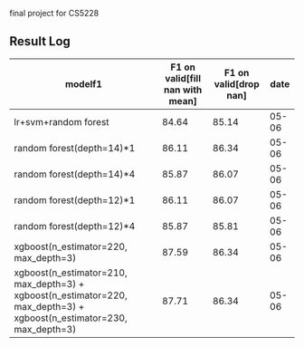 final project for CS5228



## Result Log

| modelf1                                                      | F1 on valid[fill nan with mean] | F1 on valid[drop nan] | date  |
| ------------------------------------------------------------ | ------------------------------- | --------------------- | ----- |
| lr+svm+random forest                                         | 84.64                           | 85.14                 | 05-06 |
| random forest(depth=14)*1                                    | 86.11                           | 86.34                 | 05-06 |
| random forest(depth=14)*4                                    | 85.87                           | 86.07                 | 05-06 |
| random forest(depth=12)*1                                    | 86.11                           | 86.07                 | 05-06 |
| random forest(depth=12)*4                                    | 85.87                           | 85.81                 | 05-06 |
| xgboost(n_estimator=220,  max_depth=3)                       | 87.59                           | 86.34                 | 05-06 |
| xgboost(n_estimator=210,  max_depth=3) + xgboost(n_estimator=220,  max_depth=3) + xgboost(n_estimator=230,  max_depth=3) | 87.71                           | 86.34                 | 05-06 |

